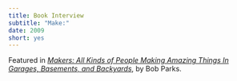 ```yaml
---
title: Book Interview
subtitle: "Make:"
date: 2009
short: yes
---
```


Featured in
_[Makers: All Kinds of People Making Amazing Things In Garages, Basements, and Backyards](https://www.amazon.com/Makers-Amazing-Garages-Basements-Backyards/dp/0596101880)_,
by Bob Parks.
